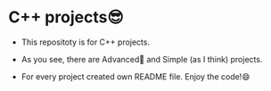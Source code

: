 # C++ projects😎
+ This repositoty is for C++ projects.

+ As you see, there are Advanced🚀 and Simple (as I think) projects.

+ For every project created own README file. Enjoy the code!😄
